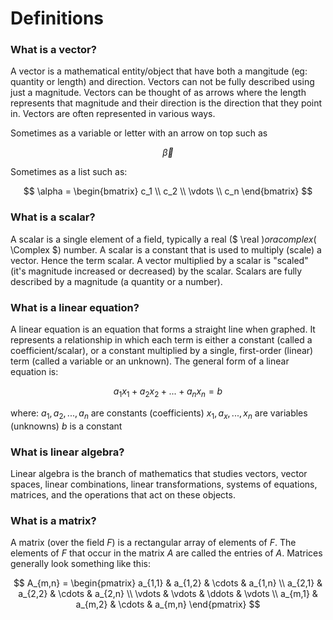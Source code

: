 # Definitions

### What is a vector?

A vector is a mathematical entity/object that have both a mangitude (eg: quantity or length) and direction. Vectors can not be fully described using just a magnitude. Vectors can be thought of as arrows where the length represents that magnitude and their direction is the direction that they point in. Vectors are often represented in various ways.

Sometimes as a variable or letter with an arrow on top such as

$$
\vec{\beta}
$$

Sometimes as a list such as:

$$
    \alpha =
    \begin{bmatrix}
        c_1
        \\
        c_2
        \\
        \vdots
        \\
        c_n
    \end{bmatrix}
$$

### What is a scalar?

A scalar is a single element of a field, typically a real ($ \real $) or a complex ($ \Complex $) number. A scalar is a constant that is used to multiply (scale) a vector. Hence the term scalar. A vector multiplied by a scalar is "scaled" (it's magnitude increased or decreased) by the scalar. Scalars are fully described by a magnitude (a quantity or a number).

### What is a linear equation?

A linear equation is an equation that forms a straight line when graphed. It represents a relationship in which each term is either a constant (called a coefficient/scalar), or a constant multiplied by a single, first-order (linear) term (called a variable or an unknown). The general form of a linear equation is:

$$
\begin{equation}
a_1x_1 + a_2x_2 + ... + a_nx_n = b
\end{equation}
$$

where:
$a_1, a_2, ... , a_n$ are constants (coefficients)
$x_1, a_x, ... , x_n$ are variables (unknowns)
$b$ is a constant

### What is linear algebra?

Linear algebra is the branch of mathematics that studies vectors, vector spaces, linear combinations, linear transformations, systems of equations, matrices, and the operations that act on these objects.

### What is a matrix?

A matrix (over the field $F$) is a rectangular array of elements of $F$. The elements of $F$ that occur in the matrix $A$ are called the entries of $A$. Matrices generally look something like this:

$$
A_{m,n} = \begin{pmatrix}
a_{1,1} & a_{1,2} & \cdots & a_{1,n} \\
a_{2,1} & a_{2,2} & \cdots & a_{2,n} \\
\vdots & \vdots & \ddots & \vdots \\
a_{m,1} & a_{m,2} & \cdots & a_{m,n}
\end{pmatrix}
$$
